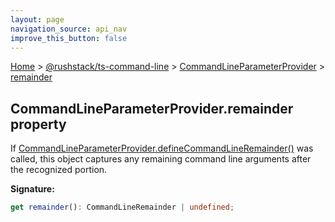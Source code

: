 ```yaml
---
layout: page
navigation_source: api_nav
improve_this_button: false
---
```



[Home](./index.md) &gt; [@rushstack/ts-command-line](./ts-command-line.md) &gt; [CommandLineParameterProvider](./ts-command-line.commandlineparameterprovider.md) &gt; [remainder](./ts-command-line.commandlineparameterprovider.remainder.md)

## CommandLineParameterProvider.remainder property

If [CommandLineParameterProvider.defineCommandLineRemainder()](./ts-command-line.commandlineparameterprovider.definecommandlineremainder.md) was called, this object captures any remaining command line arguments after the recognized portion.

<b>Signature:</b>

```typescript
get remainder(): CommandLineRemainder | undefined;
```
